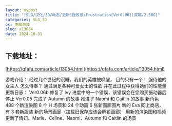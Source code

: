 ```yaml
---
layout: mypost
title: "[SLG/汉化/3D/动态/更新]挫败感/Frustration[Ver0.06][双端/2.30G]"
categories: SLG,3D
os: 电脑游戏
slug: a13054
date: 2024-10-31
---
```


## 下载地址：

[https://qfafa.com/article/13054.html](https://qfafa.com/article/13054.html)

游戏介绍：
经过几个世纪的沉睡，我们的英雄被唤醒，
目的只有一个： 服侍他的女主人
怎么侍奉？
通过满足各种可爱女士的性欲
并在此过程中获得她们的性能量
更新日志：
Ver0.06b
修复了 Ivy 进度中的一个错误，该错误会在您购买振动器后停止
Ver0.05
完成了 Autumn 的故事
推进了 Naomi 和 Caitlin 的故事
新角色
488 个新渲染图
8 个 H 场景和 24 个动画
6 张新画廊图片
新的 Eva 网上商店，有 3 套新服装
新的场景画廊（加载旧保存应该会解锁画廊）
用新的渲染图和视频更新了情妇、Marie、Celine、Naomi、Autumn 和 Caitlin 的场景